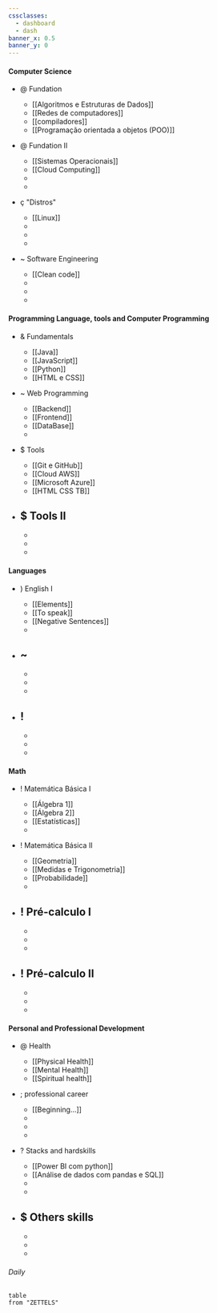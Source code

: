 ```yaml
---
cssclasses:
  - dashboard
  - dash
banner_x: 0.5
banner_y: 0
---
```

#### Computer Science
- @ Fundation
	- [[Algoritmos e Estruturas de Dados]] 
	- [[Redes de computadores]] 
	- [[compiladores]]
	- [[Programação orientada a objetos (POO)]]

- @ Fundation II
	- [[Sistemas Operacionais]]
	- [[Cloud Computing]]
	- 
	- 

- ç "Distros"
	- [[Linux]] 
	- 
	- 
	- 

- ~ Software Engineering
	- [[Clean code]]
	- 
	- 
	- 

#### Programming Language, tools and Computer Programming
- & Fundamentals
	- [[Java]]
	- [[JavaScript]]
	- [[Python]]
	- [[HTML e CSS]]

- ~ Web Programming
	- [[Backend]]
	- [[Frontend]]
	- [[DataBase]]
	- 

- $ Tools
	- [[Git e GitHub]]
	- [[Cloud AWS]]
	- [[Microsoft Azure]]
	- [[HTML CSS TB]]

- $ Tools II
	- 
	- 
	- 
	- 

#### Languages

- )  English I
	- [[Elements]]
	- [[To speak]]
	- [[Negative Sentences]]
	- 

- ~ 
	- 
	- 
	- 
	- 

- ! 
	- 
	- 
	- 
	- 

#### Math
- !  Matemática Básica I
	- [[Álgebra 1]] 
	- [[Álgebra 2]]
	- [[Estatísticas]]
	- 

- !  Matemática Básica II
	- [[Geometria]]
	- [[Medidas e Trigonometria]]
	- [[Probabilidade]] 
	- 

- ! Pré-calculo I
	- 
	- 
	- 
	- 

- ! Pré-calculo II 
	- 
	- 
	- 
	- 

#### Personal and Professional Development

- @ Health
	- [[Physical Health]]
	- [[Mental Health]]
	- [[Spiritual health]] 

- ;  professional career
	- [[Beginning...]] 
	- 
	- 
	- 

- ? Stacks and hardskills
	-  [[Power BI com python]]
	- [[Análise de dados com pandas e SQL]]
	- 
	- 

- $ Others skills 
	- 
	- 
	- 
	- 
###### Daily

```dataview
table
from "ZETTELS"
```